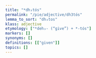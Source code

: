 ```yaml
---
title: "*dh₃tós"
permalink: "/pie/adjective/dh3tós"
lemma_to_sort: "dh₃tos"
klass: adjective
etymology: ["*deh₃- (“give”) +‎ *-tós"]
markers: []
synonyms: []
definitions: [["given"]]
topics: []
---
```

